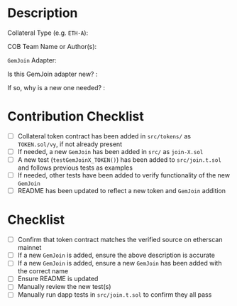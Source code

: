 # Description

Collateral Type (e.g. `ETH-A`):

COB Team Name or Author(s):

`GemJoin` Adapter:

Is this GemJoin adapter new? :

If so, why is a new one needed? :


# Contribution Checklist

- [ ] Collateral token contract has been added in `src/tokens/` as `TOKEN.sol/vy`, if not already present
- [ ] If needed, a new `GemJoin` has been added in `src/` as `join-X.sol`
- [ ] A new test (`testGemJoinX_TOKEN()`) has been added to `src/join.t.sol` and follows previous tests as examples
- [ ] If needed, other tests have been added to verify functionality of the new `GemJoin`
- [ ] README has been updated to reflect a new token and `GemJoin` addition

# Checklist

- [ ] Confirm that token contract matches the verified source on etherscan mainnet
- [ ] If a new `GemJoin` is added, ensure the above description is accurate
- [ ] If a new `GemJoin` is added, ensure a new `GemJoin` has been added with the correct name
- [ ] Ensure README is updated
- [ ] Manually review the new test(s)
- [ ] Manually run dapp tests in `src/join.t.sol` to confirm they all pass
